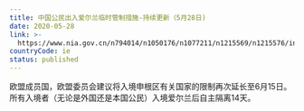 ```yaml
---
title: 中国公民出入爱尔兰临时管制措施-持续更新（5月28日)
date: 2020-05-28
link: >-
  https://www.nia.gov.cn/n794014/n1050176/n1077211/n1215569/n1215576/index.html
countryCode: ie
status: published
---
```

欧盟成员国，欧盟委员会建议将入境申根区有关国家的限制再次延长至6月15日。所有入境者（无论是外国还是本国公民）入境爱尔兰后自主隔离14天。